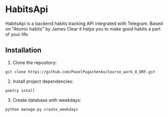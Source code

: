 # HabitsApi

HabitsApi is a backend habits tracking API integrated with Telegram. Based on "Atomic habits" by James Clear it helps
you to make good habits a part of your life.

## Installation

1. Clone the repository:
```commandline
git clone https://github.com/PavelPugachenko/Course_work_8_DRF.git
```
2. Install project dependencies:
```commandline
poetry intall
```

3. Create database with weekdays:
```commandline
python manage.py create_weekdays
```
